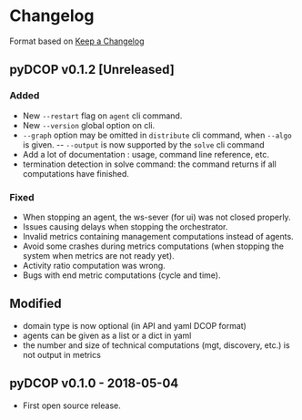 Changelog
=========

Format based on [Keep a Changelog](http://keepachangelog.com/en/1.0.0/)

pyDCOP v0.1.2 [Unreleased]
--------------------------

### Added
- New `--restart` flag on `agent` cli command.
- New `--version` global option on cli.
- `--graph` option may be omitted in `distribute` cli command, when `--algo`
 is given.
-- `--output` is now supported by the `solve` cli command 
- Add a lot of documentation : usage, command line reference, etc. 
- termination detection in solve command: the command returns if all 
  computations have finished.

### Fixed
- When stopping an agent, the ws-sever (for ui) was not closed properly.
- Issues causing delays when stopping the orchestrator.
- Invalid metrics containing management computations instead of agents.
- Avoid some crashes during metrics computations (when stopping the system 
  when metrics are not ready yet).
- Activity ratio computation was wrong.
- Bugs with end metric computations (cycle and time).   

## Modified
- domain type is now optional (in API and yaml DCOP format)
- agents can be given as a list or a dict in yaml
- the number and size of technical computations (mgt, discovery, etc.)  is not 
  output in metrics 

pyDCOP v0.1.0 - 2018-05-04
--------------------------

- First open source release.